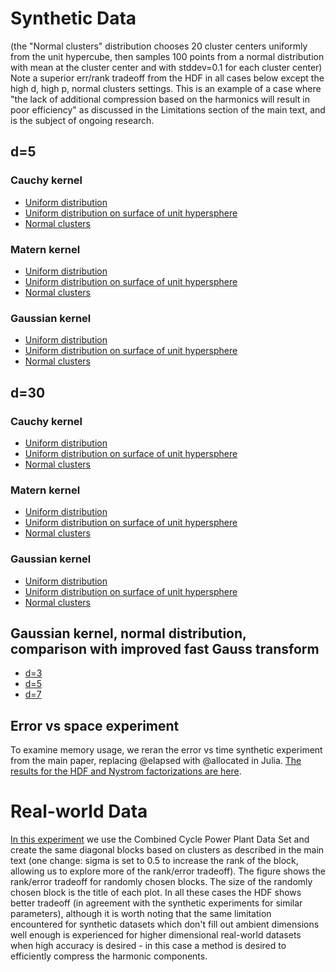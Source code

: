 # Synthetic Data
(the "Normal clusters" distribution chooses 20 cluster centers uniformly from the unit hypercube, then samples 100 points from a normal distribution with mean at the cluster center and with stddev=0.1 for each cluster center)
Note a superior err/rank tradeoff from the HDF in all cases below except the high d, high p, normal clusters settings. This is an example of a case where "the lack of additional compression based on the harmonics will result in poor efficiency" as discussed in the Limitations section of the main text, and is the subject of ongoing research. 
## d=5
### Cauchy kernel
* [Uniform distribution](https://github.com/neurips352/neurips22/blob/main/plots/unif_relerr_vs_rank_cauchy_d5_plot.pdf)
* [Uniform distribution on surface of unit hypersphere](https://github.com/neurips352/neurips22/blob/main/plots/spher_relerr_vs_rank_cauchy_d5_plot.pdf)
* [Normal clusters](https://github.com/neurips352/neurips22/blob/main/plots/mix_relerr_vs_rank_cauchy_d5_plot.pdf)
### Matern kernel
* [Uniform distribution](https://github.com/neurips352/neurips22/blob/main/plots/unif_relerr_vs_rank_matern15_d5_plot.pdf)
* [Uniform distribution on surface of unit hypersphere](https://github.com/neurips352/neurips22/blob/main/plots/spher_relerr_vs_rank_matern15_d5_plot.pdf)
* [Normal clusters](https://github.com/neurips352/neurips22/blob/main/plots/mix_relerr_vs_rank_matern15_d5_plot.pdf)
### Gaussian kernel
* [Uniform distribution](https://github.com/neurips352/neurips22/blob/main/plots/unif_relerr_vs_rank_gaussian_d5_plot.pdf)
* [Uniform distribution on surface of unit hypersphere](https://github.com/neurips352/neurips22/blob/main/plots/spher_relerr_vs_rank_gaussian_d5_plot.pdf)
* [Normal clusters](https://github.com/neurips352/neurips22/blob/main/plots/mix_relerr_vs_rank_gaussian_d5_plot.pdf)
## d=30
### Cauchy kernel
* [Uniform distribution](https://github.com/neurips352/neurips22/blob/main/plots/unif_relerr_vs_rank_cauchy_d30_plot.pdf)
* [Uniform distribution on surface of unit hypersphere](https://github.com/neurips352/neurips22/blob/main/plots/spher_relerr_vs_rank_cauchy_d30_plot.pdf)
* [Normal clusters](https://github.com/neurips352/neurips22/blob/main/plots/mix_relerr_vs_rank_cauchy_d30_plot.pdf)
### Matern kernel
* [Uniform distribution](https://github.com/neurips352/neurips22/blob/main/plots/unif_relerr_vs_rank_matern15_d30_plot.pdf)
* [Uniform distribution on surface of unit hypersphere](https://github.com/neurips352/neurips22/blob/main/plots/spher_relerr_vs_rank_matern15_d30_plot.pdf)
* [Normal clusters](https://github.com/neurips352/neurips22/blob/main/plots/mix_relerr_vs_rank_matern15_d30_plot.pdf)
### Gaussian kernel
* [Uniform distribution](https://github.com/neurips352/neurips22/blob/main/plots/unif_relerr_vs_rank_gaussian_d30_plot.pdf)
* [Uniform distribution on surface of unit hypersphere](https://github.com/neurips352/neurips22/blob/main/plots/spher_relerr_vs_rank_gaussian_d30_plot.pdf)
* [Normal clusters](https://github.com/neurips352/neurips22/blob/main/plots/mix_relerr_vs_rank_gaussian_d30_plot.pdf)
## Gaussian kernel, normal distribution, comparison with improved fast Gauss transform
* [d=3](https://github.com/neurips352/neurips22/blob/main/plots/d3_fgt.pdf)
* [d=5](https://github.com/neurips352/neurips22/blob/main/plots/d5_fgt.pdf)
* [d=7](https://github.com/neurips352/neurips22/blob/main/plots/d7_fgt.pdf)
## Error vs space experiment

To examine memory usage, we reran the error vs time synthetic experiment from the main paper, replacing @elapsed with @allocated in Julia. [The results for the HDF and Nystrom factorizations are here](https://github.com/neurips352/neurips22/blob/main/plots/err_vs_space_plot.pdf).

# Real-world Data
[In this experiment](https://github.com/neurips352/neurips22/blob/main/plots/power_relerr_vs_rank_plot.pdf) we use the Combined Cycle Power Plant Data Set and create the same diagonal blocks based on clusters as described in the main text (one change: sigma is set to 0.5 to increase the rank of the block, allowing us to explore more of the rank/error tradeoff). The figure shows the rank/error tradeoff for randomly chosen blocks. The size of the randomly chosen block is the title of each plot. In all these cases the HDF shows better tradeoff (in agreement with the synthetic experiments for similar parameters), although it is worth noting that the same limitation encountered for synthetic datasets which don't fill out ambient dimensions well enough is experienced for higher dimensional real-world datasets when high accuracy is desired - in this case a method is desired to efficiently compress the harmonic components. 
